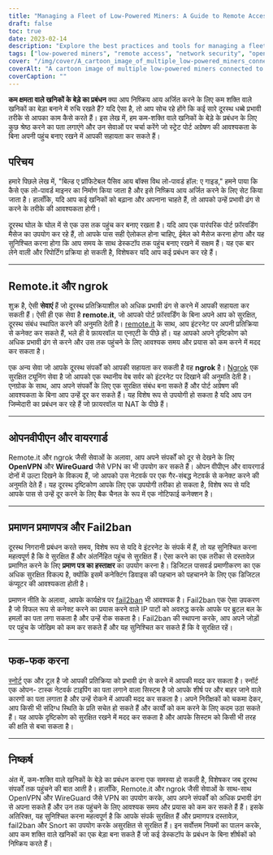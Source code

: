 ```yaml
---
title: "Managing a Fleet of Low-Powered Miners: A Guide to Remote Access and Security"
draft: false
toc: true
date: 2023-02-14
description: "Explore the best practices and tools for managing a fleet of low-powered miners, including remote.it, ngrok, OpenVPN, WireGuard, and more."
tags: ["low-powered miners", "remote access", "network security", "openvpn", "wireguard", "snort", "ngrok"]
cover: "/img/cover/A_cartoon_image_of_multiple_low-powered_miners_connected.png"
coverAlt: "A cartoon image of multiple low-powered miners connected to a network hub with the tools discussed in the article."
coverCaption: ""
---
```


 **कम क्षमता वाले खनिकों के बेड़े का प्रबंधन** क्या आप निष्क्रिय आय अर्जित करने के लिए कम शक्ति वाले खनिकों का बेड़ा बनाने में रुचि रखते हैं? यदि ऐसा है, तो आप सोच रहे होंगे कि कई सारे दूरस्थ धब्बे प्रभावी तरीके से आपका काम कैसे करते हैं। इस लेख में, हम कम-शक्ति वाले खनिकों के बेड़े के प्रबंधन के लिए कुछ श्रेष्ठ करने का पता लगाएंगे और उन सेवाओं पर चर्चा करेंगे जो स्ट्रेट पोर्ट अग्रेषण की आवश्यकता के बिना अपनी पहुंच बनाए रखने में आपकी सहायता कर सकते हैं।  ## परिचय हमारे पिछले लेख में, "बिल्ड ए प्रॉफिटेबल पैसिव आय बॉक्स विथ लो-पावर्ड हॉल: ए गाइड," हमने पाया कि कैसे एक लो-पावर्ड माइनर का निर्माण किया जाता है और इसे निष्क्रिय आय अर्जित करने के लिए सेट किया जाता है। हालाँकि, यदि आप कई खनिकों को बढ़ाना और अपनाना चाहते हैं, तो आपको उन्हें प्रभावी ढंग से करने के तरीके की आवश्यकता होगी।  दूरस्थ घोल के घोल में से एक उस तक पहुंच कर बनाए रखता है। यदि आप एक पारंपरिक पोर्ट फ़ॉरवर्डिंग मैसेज का उपयोग कर रहे हैं, तो आपके पास सही ऐलोकल होना चाहिए, ईमेल को मैसेज करना होगा और यह सुनिश्चित करना होगा कि आप समय के साथ डेस्कटॉप तक पहुंच बनाए रखने में सक्षम हैं। यह एक बार लेने वाली और रिपोर्टिंग प्रक्रिया हो सकती है, विशेषकर यदि आप कई प्रबंधन कर रहे हैं।  ______  ## Remote.it और ngrok  शुक्र है, ऐसी **सेवाएं** हैं जो दूरस्थ प्रतिक्रियाशील को अधिक प्रभावी ढंग से करने में आपकी सहायता कर सकती हैं। ऐसी ही एक सेवा है **remote.it**, जो आपको पोर्ट फ़ॉरवर्डिंग के बिना अपने आप को सुरक्षित, दूरस्थ संबंध स्थापित करने की अनुमति देती है। [remote.it](https://www.remote.it/) के साथ, आप इंटरनेट पर अपनी प्रतिक्रिया से कनेक्ट कर सकते हैं, भले ही वे फ़ायरवॉल या एनएटी के पीछे हों। यह आपको अपने दृष्टिकोण को अधिक प्रभावी ढंग से करने और उस तक पहुंचने के लिए आवश्यक समय और प्रयास को कम करने में मदद कर सकता है।  एक अन्य सेवा जो आपके दूरस्थ संपर्कों को आपकी सहायता कर सकती है वह **ngrok** है। [Ngrok](https://ngrok.com/) एक सुरक्षित ट्यूनिंग सेवा है जो आपको एक स्थानीय वेब सर्वर को इंटरनेट पर दिखाने की अनुमति देती है। एनग्रोक के साथ, आप अपने संपर्कों के लिए एक सुरक्षित संबंध बना सकते हैं और पोर्ट अग्रेषण की आवश्यकता के बिना आप उन्हें दूर कर सकते हैं। यह विशेष रूप से उपयोगी हो सकता है यदि आप उन जिम्मेदारी का प्रबंधन कर रहे हैं जो फ़ायरवॉल या NAT के पीछे हैं।  ______  ## ओपनवीपीएन और वायरगार्ड  Remote.it और ngrok जैसी सेवाओं के अलावा, आप अपने संपर्कों को दूर से देखने के लिए **OpenVPN** और **WireGuard** जैसे VPN का भी उपयोग कर सकते हैं। ओपन वीपीएन और वायरगार्ड दोनों में उल्टा दिखने के विकल्प हैं, जो आपको उस नेटवर्क पर एक गैर-संबद्ध नेटवर्क से कनेक्ट करने की अनुमति देते हैं। यह दूरस्थ दृष्टिकोण आपके लिए एक उपयोगी तरीका हो सकता है, विशेष रूप से यदि आपके पास से उन्हें दूर करने के लिए बैक चैनल के रूप में एक नोटिफाई कनेक्शन है।  ______  ## प्रमाणन प्रमाणपत्र और Fail2ban  दूरस्थ निगरानी प्रबंधन करते समय, विशेष रूप से यदि वे इंटरनेट के संपर्क में हैं, तो यह सुनिश्चित करना महत्वपूर्ण है कि वे सुरक्षित हैं और अंतर्निहित पहुंच से सुरक्षित हैं। ऐसा करने का एक तरीका से दस्तावेज़ प्रमाणित करने के लिए **प्रमाण पत्र का हस्ताक्षर** का उपयोग करना है। डिजिटल पासवर्ड प्रमाणीकरण का एक अधिक सुरक्षित विकल्प है, क्योंकि इसमें कनेक्टिंग डिवाइस की पहचान को पहचानने के लिए एक डिजिटल कंप्यूटर की आवश्यकता होती है।  प्रमाणन नीति के अलावा, आपके कार्यक्षेत्र पर [fail2ban](https://www.fail2ban.org/wiki/index.php/Main_Page) भी आवश्यक है। Fail2ban एक ऐसा उपकरण है जो विफल रूप से कनेक्ट करने का प्रयास करने वाले IP पाटों को अवरुद्ध करके आपके पर ब्रुटल बल के हमलों का पता लगा सकता है और उन्हें रोक सकता है। Fail2ban की स्थापना करके, आप अपने जोड़ों पर पहुंच के जोखिम को कम कर सकते हैं और यह सुनिश्चित कर सकते हैं कि वे सुरक्षित रहें।  ______  ## फक-फक करना  [स्नोर्ट](https://www.snort.org/) एक और टूल है जो आपकी प्रतिक्रिया को प्रभावी ढंग से करने में आपकी मदद कर सकता है। स्नॉर्ट एक ओपन- टास्क नेटवर्क टाइपिंग का पता लगाने वाला सिस्टम है जो आपके शीर्ष पर और बाहर जाने वाले कारणों का पता लगाता है और उन्हें रोकने में आपकी मदद कर सकता है। अपने निरीक्षकों को चकमा देकर, आप किसी भी संदिग्ध स्थिति के प्रति सचेत हो सकते हैं और कार्यों को कम करने के लिए कदम उठा सकते हैं। यह आपके दृष्टिकोण को सुरक्षित रखने में मदद कर सकता है और आपके सिस्टम को किसी भी तरह की क्षति से बचा सकता है।  ______  ## निष्कर्ष  अंत में, कम-शक्ति वाले खनिकों के बेड़े का प्रबंधन करना एक समस्या हो सकती है, विशेषकर जब दूरस्थ संपर्कों तक पहुंचने की बात आती है। हालाँकि, Remote.it और ngrok जैसी सेवाओं के साथ-साथ OpenVPN और WireGuard जैसे VPN का उपयोग करके, आप अपने संपर्कों को अधिक प्रभावी ढंग से अपना सकते हैं और उन तक पहुंचने के लिए आवश्यक समय और प्रयास को कम कर सकते हैं हैं। इसके अतिरिक्त, यह सुनिश्चित करना महत्वपूर्ण है कि आपके संपर्क सुरक्षित हैं और प्रमाणपत्र दस्तावेज़, fail2ban और Snort का उपयोग करके असुरक्षित से सुरक्षित हैं। इन सर्वोत्तम नियमों का पालन करके, आप कम शक्ति वाले खनिकों का एक बेड़ा बना सकते हैं जो कई डेस्कटॉप के प्रबंधन के बिना शीर्षकों को निष्क्रिय करते हैं।